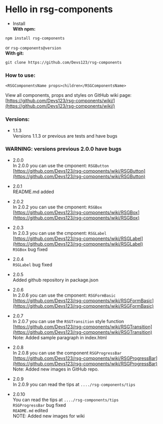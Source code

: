 # Hello in rsg-components #

* Install <br>
__With npm:__<br>
```
npm install rsg-components
``` 
or ``` rsg-components@version ```<br>
__With git:__<br>
```
git clone https://github.com/Devs123/rsg-components
``` 

### How to use: ###
```
<RSGComponentsName props>children</RSGComponentsName>
```

View all components, props and styles on GitHub wiki page: [https://github.com/Devs123/rsg-components/wiki/](https://github.com/Devs123/rsg-components/wiki/)

### Versions: ###
* 1.1.3 <br>
Versions 1.1.3 or previous are tests and have bugs

### WARNING: versions previous 2.0.0 have bugs ###

* 2.0.0 <br>
In 2.0.0 you can use the cmponent: ``` RSGButton ``` <br>
[https://github.com/Devs123/rsg-components/wiki/RSGButton](https://github.com/Devs123/rsg-components/wiki/RSGButton)

* 2.0.1 <br>
README.md added

* 2.0.2 <br>
In 2.0.2 you can use the cmponent: ``` RSGBox ``` <br>
[https://github.com/Devs123/rsg-components/wiki/RSGBox](https://github.com/Devs123/rsg-components/wiki/RSGBox)

* 2.0.3 <br>
In 2.0.3 you can use the cmponent: ``` RSGLabel ``` <br>
[https://github.com/Devs123/rsg-components/wiki/RSGLabel](https://github.com/Devs123/rsg-components/wiki/RSGLabel) <br/>
``` RSGBox ``` bug fixed

* 2.0.4 <br>
``` RSGLabel ``` bug fixed

* 2.0.5 <br>
Added github repository in package.json

* 2.0.6 <br>
In 2.0.6 you can use the cmponent: ``` RSGFormBasic ``` <br>
[https://github.com/Devs123/rsg-components/wiki/RSGFormBasic](https://github.com/Devs123/rsg-components/wiki/RSGFormBasic)

* 2.0.7 <br>
In 2.0.7 you can use the ``` RSGTransition ``` style function <br>
[https://github.com/Devs123/rsg-components/wiki/RSGTransition](https://github.com/Devs123/rsg-components/wiki/RSGTransition) <br>
Note: Added sample paragraph in index.html

* 2.0.8 <br>
In 2.0.8 you can use the component ``` RSGProgressBar ``` <br>
[https://github.com/Devs123/rsg-components/wiki/RSGProgressBar](https://github.com/Devs123/rsg-components/wiki/RSGProgressBar) <br>
Note: Added new images in GitHub repo.

* 2.0.9 <br>
In 2.0.9 you can read the tips at ``` ..../rsg-components/tips ``` <br>

* 2.0.10 <br>
You can read the tips at ``` ..../rsg-components/tips ``` <br>
``` RSGProgressBar ``` bug fixed <br>
``` README.md ``` edited <br>
NOTE: Added new images for wiki